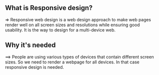 ## What is Responsive design?
=> Responsive web design is a web design approach to make web pages render well on all screen sizes and resolutions while ensuring good usability. It is the way to design for a multi-device web.

## Why it's needed
==> People are using various types of devices that contain different screen sizes. So we need to render a webpage for all devices. In that case responsive design is needed.



